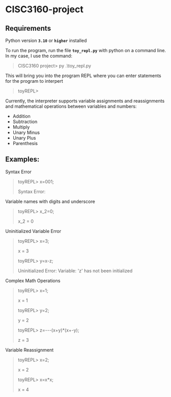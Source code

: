 # CISC3160-project

## Requirements
Python version **`3.10`** or **`higher`** installed

To run the program, run the file **`toy_repl.py`** with python on a command line. In my case, I use the command:
> CISC3160 project> py .\toy_repl.py

This will bring you into the program REPL where you can enter statements
for the program to interpert
> toyREPL>

Currently, the interpreter supports variable assignments and reassignments and mathematical operations between variables and numbers:
* Addition
* Subtraction
* Multiply
* Unary Minus
* Unary Plus
* Parenthesis

## Examples:
Syntax Error
> toyREPL> x=001;
> 
> Syntax Error:

Variable names with digits and underscore
> toyREPL> x_2=0;
> 
> x_2 = 0

Uninitialized Variable Error
> toyREPL> x=3;
> 
> x = 3
> 
> toyREPL> y=x-z;
> 
> Uninitialized Error: Variable: 'z' has not been initialized

Complex Math Operations
> toyREPL> x=1;
> 
> x = 1
> 
> toyREPL> y=2;
> 
> y = 2
> 
> toyREPL> z=---(x+y)*(x+-y);
> 
> z = 3

Variable Reassignment
> toyREPL> x=2;  
> 
> x = 2
> 
> toyREPL> x=x*x;
> 
> x = 4